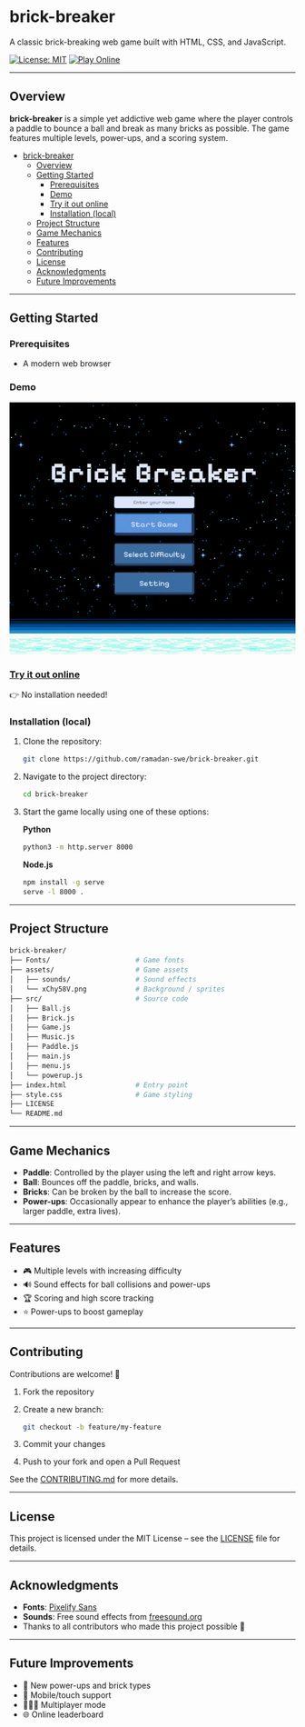 
# brick-breaker

A classic brick-breaking web game built with HTML, CSS, and JavaScript.

[![License: MIT](https://img.shields.io/badge/License-MIT-yellow.svg)](LICENSE)
[![Play Online](https://img.shields.io/badge/Play-Demo-brightgreen)](https://ramadan-swe.github.io/brick-breaker/)

---

## Overview

**brick-breaker** is a simple yet addictive web game where the player controls a paddle to bounce a ball and break as many bricks as possible. The game features multiple levels, power-ups, and a scoring system.

- [brick-breaker](#brick-breaker)
  - [Overview](#overview)
  - [Getting Started](#getting-started)
    - [Prerequisites](#prerequisites)
    - [Demo](#demo)
    - [Try it out online](#try-it-out-online)
    - [Installation (local)](#installation-local)
  - [Project Structure](#project-structure)
  - [Game Mechanics](#game-mechanics)
  - [Features](#features)
  - [Contributing](#contributing)
  - [License](#license)
  - [Acknowledgments](#acknowledgments)
  - [Future Improvements](#future-improvements)

---

## Getting Started

### Prerequisites

- A modern web browser

### Demo

![Brick Breaker demo](demo.gif)

### [Try it out online](https://ramadan-swe.github.io/brick-breaker/)

👉 No installation needed!

### Installation (local)

1. Clone the repository:

   ```bash
   git clone https://github.com/ramadan-swe/brick-breaker.git
   ```

2. Navigate to the project directory:

   ```bash
   cd brick-breaker
   ```

3. Start the game locally using one of these options:

   **Python**

   ```bash
   python3 -m http.server 8000
   ```

   **Node.js**

   ```bash
   npm install -g serve
   serve -l 8000 .
   ```

---

## Project Structure

```bash
brick-breaker/
├── Fonts/                     # Game fonts
├── assets/                    # Game assets
│   ├── sounds/                # Sound effects
│   └── xChy58V.png            # Background / sprites
├── src/                       # Source code
│   ├── Ball.js
│   ├── Brick.js
│   ├── Game.js
│   ├── Music.js
│   ├── Paddle.js
│   ├── main.js
│   ├── menu.js
│   └── powerup.js
├── index.html                 # Entry point
├── style.css                  # Game styling
├── LICENSE
└── README.md
```

---

## Game Mechanics

- **Paddle**: Controlled by the player using the left and right arrow keys.
- **Ball**: Bounces off the paddle, bricks, and walls.
- **Bricks**: Can be broken by the ball to increase the score.
- **Power-ups**: Occasionally appear to enhance the player’s abilities (e.g., larger paddle, extra lives).

---

## Features

- 🎮 Multiple levels with increasing difficulty
- 🔊 Sound effects for ball collisions and power-ups
- 🏆 Scoring and high score tracking
- ⭐ Power-ups to boost gameplay

---

## Contributing

Contributions are welcome! 🎉

1. Fork the repository
2. Create a new branch:

   ```bash
   git checkout -b feature/my-feature
   ```

3. Commit your changes
4. Push to your fork and open a Pull Request

See the [CONTRIBUTING.md](CONTRIBUTING.md) for more details.

---

## License

This project is licensed under the MIT License – see the [LICENSE](LICENSE) file for details.

---

## Acknowledgments

- **Fonts**: [Pixelify Sans](https://fonts.google.com/specimen/Pixelify+Sans)
- **Sounds**: Free sound effects from [freesound.org](https://freesound.org)
- Thanks to all contributors who made this project possible 🙌

---

## Future Improvements

- 🎨 New power-ups and brick types
- 📱 Mobile/touch support
- 🧑‍🤝‍🧑 Multiplayer mode
- 🌐 Online leaderboard
